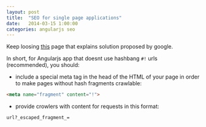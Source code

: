 ```yaml
---
layout: post
title:  "SEO for single page applications"
date:   2014-03-15 1:00:00
categories: angularjs seo
---
```


Keep loosing [this](https://developers.google.com/webmasters/ajax-crawling/docs/getting-started?csw=1)
page that explains solution proposed by google.

In short, for Angularjs app that doesnt use hashbang `#!` urls (recommended), you should:

- include a special meta tag in the head of the HTML of your page in order to make pages without hash fragments crawlable:

```html
<meta name="fragment" content="!">
```
- provide crowlers with content for requests in this format:

```
url?_escaped_fragment_=
```
